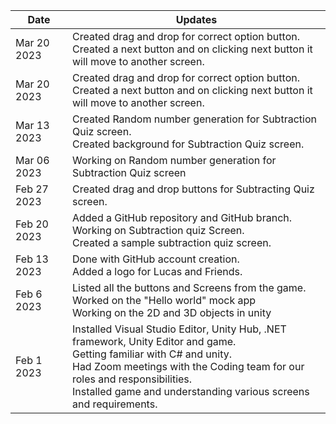 | Date  | Updates |
| ------------- | ------------- |
| Mar 20 2023 |	Created drag and drop for correct option button. <br> Created a next button and on clicking next button it will move to another screen. |
| Mar 20 2023 |	Created drag and drop for correct option button. <br> Created a next button and on clicking next button it will move to another screen. |
| Mar 13 2023 |	Created Random number generation for Subtraction Quiz screen. <br> Created background for Subtraction Quiz screen.|
| Mar 06 2023 |	Working on Random number generation for Subtraction Quiz screen |
| Feb 27 2023  | Created drag and drop buttons for Subtracting Quiz screen.|
| Feb 20 2023 | Added a GitHub repository and GitHub branch. <br>	Working on Subtraction quiz Screen. <br> Created a sample subtraction quiz screen.|
| Feb 13 2023 |	Done with GitHub account creation. <br> Added a logo for Lucas and Friends. |
| Feb 6 2023 | Listed all the buttons and Screens from the game.<br>	Worked on the "Hello world" mock app <br> Working on the 2D and 3D  objects in unity |
| Feb 1 2023 | Installed Visual Studio Editor, Unity Hub, .NET framework, Unity Editor and game. <br>	Getting familiar with C# and unity. <br> Had Zoom meetings with the Coding team for our roles and responsibilities. <br> Installed game and understanding various screens and requirements. |
